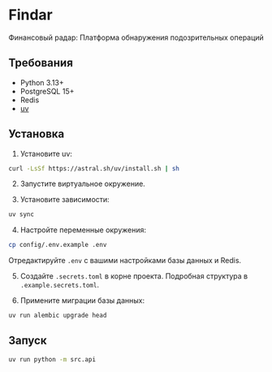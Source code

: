 # Findar

Финансовый радар: Платформа обнаружения подозрительных операций

## Требования

- Python 3.13+
- PostgreSQL 15+
- Redis
- [uv](https://docs.astral.sh/uv/)

## Установка

1. Установите uv:
```bash
curl -LsSf https://astral.sh/uv/install.sh | sh
```

2. Запустите виртуальное окружение. 

3. Установите зависимости:
```bash
uv sync
```

4. Настройте переменные окружения:
```bash
cp config/.env.example .env
```
Отредактируйте `.env` с вашими настройками базы данных и Redis.

5. Создайте `.secrets.toml` в корне проекта. Подробная структура в `.example.secrets.toml`.

6. Примените миграции базы данных:
```bash
uv run alembic upgrade head
```

## Запуск

```bash
uv run python -m src.api
```
